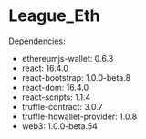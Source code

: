 # League_Eth
Dependencies:
* ethereumjs-wallet: 0.6.3
* react: 16.4.0
* react-bootstrap: 1.0.0-beta.8
* react-dom: 16.4.0
* react-scripts: 1.1.4
* truffle-contract: 3.0.7
* truffle-hdwallet-provider: 1.0.8
* web3: 1.0.0-beta.54
